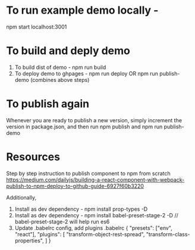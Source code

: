 # To run example demo locally -
npm start
localhost:3001

# To build and deply demo
1. To build dist of demo - npm run build
2. To deploy demo to ghpages - npm run deploy
OR
npm run publish-demo (combines above steps)

# To publish again
Whenever you are ready to publish a new version, simply increment the version in package.json, and then run npm publish and npm run publish-demo

# Resources
Step by step instruction to publish component to npm from scratch
https://medium.com/dailyjs/building-a-react-component-with-webpack-publish-to-npm-deploy-to-github-guide-6927f60b3220

Additionally, 
1. Install as dev dependency - npm install prop-types -D
2. Install as dev dependency - npm install babel-preset-stage-2 -D
// babel-preset-stage-2 will help run es6
3. Update .babelrc config, add plugins
.babelrc
{
  "presets": ["env", "react"],
  "plugins":
	[
		"transform-object-rest-spread",
		"transform-class-properties",
	]
}
